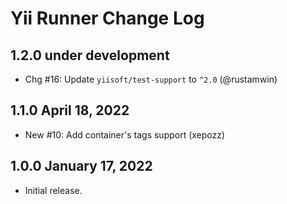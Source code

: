 # Yii Runner Change Log

## 1.2.0 under development

- Chg #16: Update `yiisoft/test-support` to `^2.0` (@rustamwin)

## 1.1.0 April 18, 2022

- New #10: Add container's tags support (xepozz)

## 1.0.0 January 17, 2022

- Initial release.

